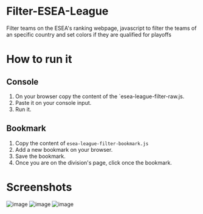 # Filter-ESEA-League
Filter teams on the ESEA's ranking webpage, javascript to filter the teams of an specific country and set colors if they are qualified for playoffs

# How to run it
## Console
1. On your browser copy the content of the `esea-league-filter-raw.js.
2. Paste it on your console input.
3. Run it.

## Bookmark
1. Copy the content of `esea-league-filter-bookmark.js`
2. Add a new bookmark on your browser.
3. Save the bookmark.
4. Once you are on the division's page, click once the bookmark.

# Screenshots
![image](https://user-images.githubusercontent.com/11246294/213533813-0680d13b-cb13-4917-bedd-a1c0566c97cf.png)
![image](https://user-images.githubusercontent.com/11246294/213533970-422af6bd-8d65-486d-bc53-a311fa715189.png)
![image](https://user-images.githubusercontent.com/11246294/213534061-a42598ee-0654-4f02-89ff-a3631965ff2d.png)
